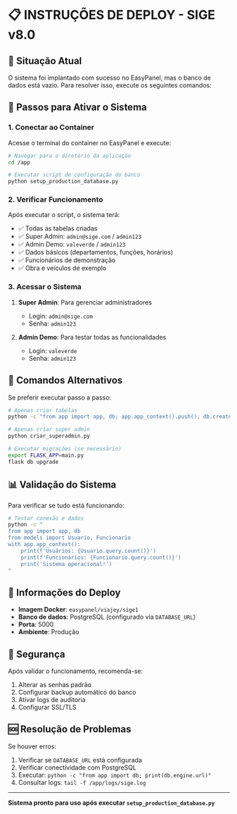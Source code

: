 # 📋 INSTRUÇÕES DE DEPLOY - SIGE v8.0

## 🎯 Situação Atual

O sistema foi implantado com sucesso no EasyPanel, mas o banco de dados está vazio. Para resolver isso, execute os seguintes comandos:

## 🚀 Passos para Ativar o Sistema

### 1. Conectar ao Container

Acesse o terminal do container no EasyPanel e execute:

```bash
# Navegar para o diretório da aplicação
cd /app

# Executar script de configuração do banco
python setup_production_database.py
```

### 2. Verificar Funcionamento

Após executar o script, o sistema terá:

- ✅ Todas as tabelas criadas
- ✅ Super Admin: `admin@sige.com` / `admin123`
- ✅ Admin Demo: `valeverde` / `admin123`
- ✅ Dados básicos (departamentos, funções, horários)
- ✅ Funcionários de demonstração
- ✅ Obra e veículos de exemplo

### 3. Acessar o Sistema

1. **Super Admin**: Para gerenciar administradores
   - Login: `admin@sige.com`
   - Senha: `admin123`

2. **Admin Demo**: Para testar todas as funcionalidades
   - Login: `valeverde`
   - Senha: `admin123`

## 🔧 Comandos Alternativos

Se preferir executar passo a passo:

```bash
# Apenas criar tabelas
python -c "from app import app, db; app.app_context().push(); db.create_all()"

# Apenas criar super admin
python criar_superadmin.py

# Executar migrações (se necessário)
export FLASK_APP=main.py
flask db upgrade
```

## 📊 Validação do Sistema

Para verificar se tudo está funcionando:

```bash
# Testar conexão e dados
python -c "
from app import app, db
from models import Usuario, Funcionario
with app.app_context():
    print(f'Usuários: {Usuario.query.count()}')
    print(f'Funcionários: {Funcionario.query.count()}')
    print('Sistema operacional!')
"
```

## 🐳 Informações do Deploy

- **Imagem Docker**: `easypanel/viajey/sige1`
- **Banco de dados**: PostgreSQL (configurado via `DATABASE_URL`)
- **Porta**: 5000
- **Ambiente**: Produção

## 🔐 Segurança

Após validar o funcionamento, recomenda-se:

1. Alterar as senhas padrão
2. Configurar backup automático do banco
3. Ativar logs de auditoria
4. Configurar SSL/TLS

## 🆘 Resolução de Problemas

Se houver erros:

1. Verificar se `DATABASE_URL` está configurada
2. Verificar conectividade com PostgreSQL
3. Executar: `python -c "from app import db; print(db.engine.url)"`
4. Consultar logs: `tail -f /app/logs/sige.log`

---

**Sistema pronto para uso após executar `setup_production_database.py`**